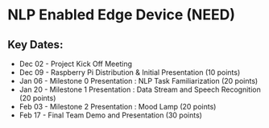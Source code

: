 # NLP Enabled Edge Device (NEED)

## Key Dates:
- Dec 02 - Project Kick Off Meeting
- Dec 09 - Raspberry Pi Distribution & Initial Presentation (10 points)
- Jan 06 - Milestone 0 Presentation : NLP Task Familiarization (20 points)
- Jan 20 - Milestone 1 Presentation : Data Stream and Speech Recognition (20 points)
- Feb 03 - Milestone 2 Presentation : Mood Lamp (20 points)
- Feb 17 - Final Team Demo and Presentation (30 points)
